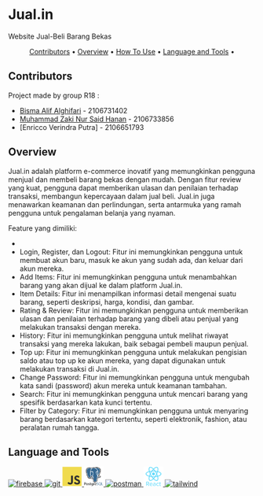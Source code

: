 # Jual.in
Website Jual-Beli Barang Bekas

<p align ="center">
  <a href="#contributors">Contributors</a> •
  <a href="#overview">Overview</a> •
  <a href="#how-to-use">How To Use</a> •
  <a href="#language-and-tools">Language and Tools</a> •
</p>

## Contributors
Project made by group R18  :

- [Bisma Alif Alghifari](https://github.com/bismalif) - 2106731402
- [Muhammad Zaki Nur Said Hanan](https://github.com/ZakiHan) - 2106733856
- [Enricco Verindra Putra] - 2106651793


## Overview
Jual.in adalah platform e-commerce inovatif yang memungkinkan pengguna menjual dan membeli barang bekas dengan mudah. Dengan fitur review yang kuat, pengguna dapat memberikan ulasan dan penilaian terhadap transaksi, membangun kepercayaan dalam jual beli. Jual.in juga menawarkan keamanan dan perlindungan, serta antarmuka yang ramah pengguna untuk pengalaman belanja yang nyaman.

Feature yang dimiliki:

- 
- Login, Register, dan Logout: Fitur ini memungkinkan pengguna untuk membuat akun baru, masuk ke akun yang sudah ada, dan keluar dari akun mereka.
- Add Items: Fitur ini memungkinkan pengguna untuk menambahkan barang yang akan dijual ke dalam platform Jual.in.
- Item Details: Fitur ini menampilkan informasi detail mengenai suatu barang, seperti deskripsi, harga, kondisi, dan gambar.
- Rating & Review: Fitur ini memungkinkan pengguna untuk memberikan ulasan dan penilaian terhadap barang yang dibeli atau penjual yang melakukan transaksi dengan mereka.
- History: Fitur ini memungkinkan pengguna untuk melihat riwayat transaksi yang mereka lakukan, baik sebagai pembeli maupun penjual.
- Top up: Fitur ini memungkinkan pengguna untuk melakukan pengisian saldo atau top up ke akun mereka, yang dapat digunakan untuk melakukan transaksi di Jual.in.
- Change Password: Fitur ini memungkinkan pengguna untuk mengubah kata sandi (password) akun mereka untuk keamanan tambahan.
- Search: Fitur ini memungkinkan pengguna untuk mencari barang yang spesifik berdasarkan kata kunci tertentu.
- Filter by Category: Fitur ini memungkinkan pengguna untuk menyaring barang berdasarkan kategori tertentu, seperti elektronik, fashion, atau peralatan rumah tangga.

## Language and Tools

<p align="left"> <a href="https://firebase.google.com/" target="_blank" rel="noreferrer"> <img src="https://www.vectorlogo.zone/logos/firebase/firebase-icon.svg" alt="firebase" width="40" height="40"/> </a> <a href="https://git-scm.com/" target="_blank" rel="noreferrer"> <img src="https://www.vectorlogo.zone/logos/git-scm/git-scm-icon.svg" alt="git" width="40" height="40"/> </a> <a href="https://developer.mozilla.org/en-US/docs/Web/JavaScript" target="_blank" rel="noreferrer"> <img src="https://raw.githubusercontent.com/devicons/devicon/master/icons/javascript/javascript-original.svg" alt="javascript" width="40" height="40"/> </a> <a href="https://www.postgresql.org" target="_blank" rel="noreferrer"> <img src="https://raw.githubusercontent.com/devicons/devicon/master/icons/postgresql/postgresql-original-wordmark.svg" alt="postgresql" width="40" height="40"/> </a> <a href="https://postman.com" target="_blank" rel="noreferrer"> <img src="https://www.vectorlogo.zone/logos/getpostman/getpostman-icon.svg" alt="postman" width="40" height="40"/> </a> <a href="https://reactjs.org/" target="_blank" rel="noreferrer"> <img src="https://raw.githubusercontent.com/devicons/devicon/master/icons/react/react-original-wordmark.svg" alt="react" width="40" height="40"/> </a> <a href="https://tailwindcss.com/" target="_blank" rel="noreferrer"> <img src="https://www.vectorlogo.zone/logos/tailwindcss/tailwindcss-icon.svg" alt="tailwind" width="40" height="40"/> </a> </p>









